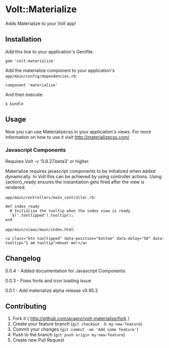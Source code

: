 # Volt::Materialize

Adds Materialize to your Volt app!

## Installation

Add this line to your application's Gemfile:

    gem 'volt-materialize'

Add the materialize component to your application's `app/main/config/dependencies.rb`:

    component 'materialize'

And then execute:

    $ bundle

## Usage

Now you can use Materializecss in your application's views. For more information on how to use it visit http://materializecss.com/

### Javascript Components

Requires Volt -v '0.8.27.beta3' or higher.

Materialize requires javascript components to be initialized when added dynamically.  In Volt this can be achieved by using controller actions.  Using {action}_ready ensures the instantiation gets fired after the view is rendered.

`app/main/controllers/main_controller.rb`:

    def index_ready
      # Initialize the tooltip when the index view is ready
      `$('.tooltipped').tooltip();`
    end

`app/main/views/main/index.html`:

    <a class="btn tooltipped" data-position="bottom" data-delay="50" data-tooltip="I am tooltip">Hover me!</a>


## Changelog

0.0.4 - Added documentation for Javascript Components

0.0.3 - Fixes fonts and icon loading issue

0.0.1 - Add materialize alpha release v0.95.3

## Contributing

1. Fork it ( http://github.com/acapro/volt-materialize/fork )
2. Create your feature branch (`git checkout -b my-new-feature`)
3. Commit your changes (`git commit -am 'Add some feature'`)
4. Push to the branch (`git push origin my-new-feature`)
5. Create new Pull Request
